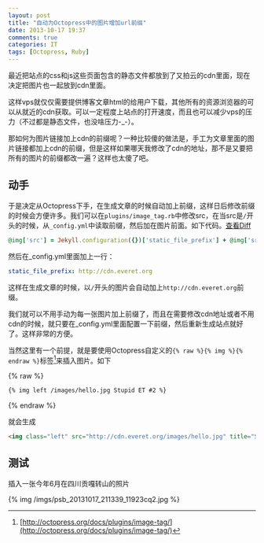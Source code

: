 ```yaml
---
layout: post
title: "自动为Octopress中的图片增加url前缀"
date: 2013-10-17 19:37
comments: true
categories: IT
tags: [Octopress, Ruby]
---
```


最近把站点的css和js这些页面包含的静态文件都放到了又拍云的cdn里面，现在决定把图片也一起放到cdn里面。

这样vps就仅仅需要提供博客文章html的给用户下载，其他所有的资源浏览器的可以从就近的cdn获取。可以一定程度上站点的打开速度，而且也可以减少vps的压力（不过都是静态文件，也没啥压力-_-）。

那如何为图片链接加上cdn的前缀呢？一种比较傻的做法是，手工为文章里面的图片链接都加上cdn的前缀，但是这样如果哪天我修改了cdn的地址，那不是又要把所有的图片的前缀都改一遍？这样也太傻了吧。

<!-- more -->

## 动手

于是决定从Octopress下手，在生成文章的时候自动加上前缀，这样日后修改前缀的时候会方便许多。我们可以在`plugins/image_tag.rb`中修改src，在当src是`/`开头的时候，从`_config.yml`中读取前缀，然后加在图片前面。如下代码。[查看Diff](https://github.com/cedricporter/cedricporter.github.com/commit/a0f79a2e6b840c51b68aa89d002f50dc0c4b7ce2)

``` ruby plugins/image_tag.rb
@img['src'] = Jekyll.configuration({})['static_file_prefix'] + @img['src'] if @img['src'][0] == '/'
```

然后在_config.yml里面加上一行：

``` yaml 
static_file_prefix: http://cdn.everet.org
```

这样在生成文章的时候，以`/`开头的图片会自动加上`http://cdn.everet.org`前缀。

我们就可以不用手动为每一张图片加上前缀了，而且在需要修改cdn地址或者不用cdn的时候，就只要在_config.yml里面配置一下前缀，然后重新生成站点就好了。这样非常的方便。

当然这里有一个前提，就是要使用Octopress自定义的`{% raw %}{% img %}{% endraw %}`标签[^1]来插入图片。如下

{% raw %} 
``` html
{% img left /images/hello.jpg Stupid ET #2 %}
```
{% endraw %}

就会生成

``` html
<img class="left" src="http://cdn.everet.org/images/hello.jpg" title="Stupid ET" alt="Stupid ET">
```

## 测试
插入一张今年6月在四川贡嘎转山的照片

{% img /imgs/psb_20131017_211339_11923cq2.jpg %}

[^1]: [http://octopress.org/docs/plugins/image-tag/](http://octopress.org/docs/plugins/image-tag/)
